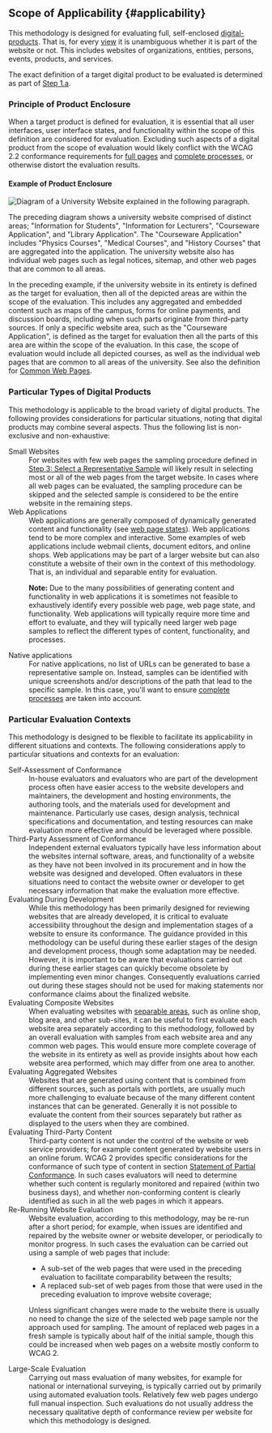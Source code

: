 ## Scope of Applicability {#applicability}

This methodology is designed for evaluating full, self-enclosed [digital-products](#digital-product). That is, for every [view](#view) it is unambiguous whether it is part of the website or not. This includes websites of organizations, entities, persons, events, products, and services.

The exact definition of a target digital product to be evaluated is determined as part of [Step 1.a](#step1a).

### Principle of Product Enclosure

When a target product is defined for evaluation, it is essential that all user interfaces, user interface states, and functionality within the scope of this definition are considered for evaluation. Excluding such aspects of a digital product from the scope of evaluation would likely conflict with the WCAG 2.2 conformance requirements for [full pages](https://www.w3.org/TR/WCAG22/#cc2) and [complete processes](https://www.w3.org/TR/WCAG22/#cc3), or otherwise distort the evaluation results.

#### Example of Product Enclosure

![Diagram of a University Website explained in the following paragraph.](website.png)

The preceding diagram shows a university website comprised of distinct areas; "Information for Students", "Information for Lecturers", "Courseware Application", and "Library Application". The "Courseware Application" includes "Physics Courses", "Medical Courses", and "History Courses" that are aggregated into the application. The university website also has individual web pages such as legal notices, sitemap, and other web pages that are common to all areas.

In the preceding example, if the university website in its entirety is defined as the target for evaluation, then all of the depicted areas are within the scope of the evaluation. This includes any aggregated and embedded content such as maps of the campus, forms for online payments, and discussion boards, including when such parts originate from third-party sources. If only a specific website area, such as the "Courseware Application", is defined as the target for evaluation then all the parts of this area are within the scope of the evaluation. In this case, the scope of evaluation would include all depicted courses, as well as the individual web pages that are common to all areas of the university. See also the definition for [Common Web Pages](#common).

### Particular Types of Digital Products

This methodology is applicable to the broad variety of digital products. The following provides considerations for particular situations, noting that digital products may combine several aspects. Thus the following list is non-exclusive and non-exhaustive:

<dl>

<dt>Small Websites</dt>
<dd>For websites with few web pages the sampling procedure defined in <a href="#step3">Step 3: Select a Representative Sample</a> will likely result in selecting most or all of the web pages from the target website. In cases where all web pages can be evaluated, the sampling procedure can be skipped and the selected sample is considered to be the entire website in the remaining steps.</dd>

<dt>Web Applications</dt>
<dd>Web applications are generally composed of dynamically generated content and functionality (see <a href="#states">web page states</a>). Web applications tend to be more complex and interactive. Some examples of web applications include webmail clients, document editors, and online shops. Web applications may be part of a larger website but can also constitute a website of their own in the context of this methodology. That is, an individual and separable entity for evaluation.

<strong>Note:</strong> Due to the many possibilities of generating content and functionality in web applications it is sometimes not feasible to exhaustively identify every possible web page, web page state, and functionality. Web applications will typically require more time and effort to evaluate, and they will typically need larger web page samples to reflect the different types of content, functionality, and processes.</dd>

<dt>Native applications</dt>
<dd>For native applications, no list of URLs can be generated to base a representative sample on. Instead, samples can be identified with unique screenshots and/or descriptions of the path that lead to the specific sample. In this case, you'll want to ensure <a href="#complete">complete processes</a> are taken into account.</dd>

</dl>

### Particular Evaluation Contexts

This methodology is designed to be flexible to facilitate its applicability in different situations and contexts. The following considerations apply to particular situations and contexts for an evaluation:

<dl>

<dt>Self-Assessment of Conformance</dt>
<dd>In-house evaluators and evaluators who are part of the development process often have easier access to the website developers and maintainers, the development and hosting environments, the authoring tools, and the materials used for development and maintenance. Particularly use cases, design analysis, technical specifications and documentation, and testing resources can make evaluation more effective and should be leveraged where possible.</dd>

<dt>Third-Party Assessment of Conformance</dt>
<dd>Independent external evaluators typically have less information about the websites internal software, areas, and functionality of a website as they have not been involved in its procurement and in how the website was designed and developed. Often evaluators in these situations need to contact the website owner or developer to get necessary information that make the evaluation more effective.</dd>

<dt>Evaluating During Development</dt>
<dd>While this methodology has been primarily designed for reviewing websites that are already developed, it is critical to evaluate accessibility throughout the design and implementation stages of a website to ensure its conformance. The guidance provided in this methodology can be useful during these earlier stages of the design and development process, though some adaptation may be needed. However, it is important to be aware that evaluations carried out during these earlier stages can quickly become obsolete by implementing even minor changes. Consequently evaluations carried out during these stages should not be used for making statements nor conformance claims about the finalized website.</dd>

<dt>Evaluating Composite Websites</dt>
<dd>When evaluating websites with <a href="#separable">separable areas</a>, such as online shop, blog area, and other sub-sites, it can be useful to first evaluate each website area separately according to this methodology, followed by an overall evaluation with samples from each website area and any common web pages. This would ensure more complete coverage of the website in its entirety as well as provide insights about how each website area performed, which may differ from one area to another.</dd>

<dt>Evaluating Aggregated Websites</dt>
<dd>Websites that are generated using content that is combined from different sources, such as portals with portlets, are usually much more challenging to evaluate because of the many different content instances that can be generated. Generally it is not possible to evaluate the content from their sources separately but rather as displayed to the users when they are combined.</dd>

<dt>Evaluating Third-Party Content</dt>
<dd>Third-party content is not under the control of the website or web service providers; for example content generated by website users in an online forum. WCAG 2 provides specific considerations for the conformance of such type of content in section <a href="https://www.w3.org/TR/WCAG22/#conformance-partial">Statement of Partial Conformance</a>. In such cases evaluators will need to determine whether such content is regularly monitored and repaired (within two business days), and whether non-conforming content is clearly identified as such in all the web pages in which it appears.</dd>

<dt>Re-Running Website Evaluation</dt>
<dd>Website evaluation, according to this methodology, may be re-run after a short period; for example, when issues are identified and repaired by the website owner or website developer, or periodically to monitor progress. In such cases the evaluation can be carried out using a sample of web pages that include:

* A sub-set of the web pages that were used in the preceding evaluation to facilitate comparability between the results;
* A replaced sub-set of web pages from those that were used in the preceding evaluation to improve website coverage;

Unless significant changes were made to the website there is usually no need to change the size of the selected web page sample nor the approach used for sampling. The amount of replaced web pages in a fresh sample is typically about half of the initial sample, though this could be increased when web pages on a website mostly conform to WCAG 2.</dd>

<dt>Large-Scale Evaluation</dt>
<dd>Carrying out mass evaluation of many websites, for example for national or international surveying, is typically carried out by primarily using automated evaluation tools. Relatively few web pages undergo full manual inspection. Such evaluations do not usually address the necessary qualitative depth of conformance review per website for which this methodology is designed.</dd>
</dl>